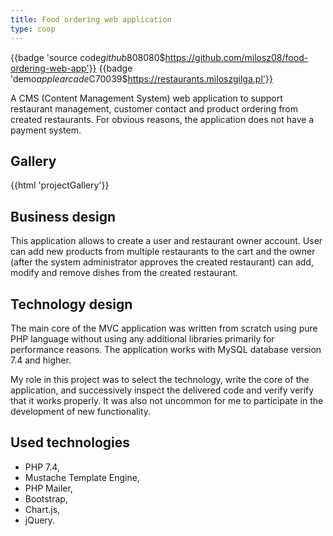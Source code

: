 ```yaml
---
title: Food ordering web application
type: coop
---
```


{{badge 'source code$github$808080$https://github.com/milosz08/food-ordering-web-app'}}
{{badge 'demo$applearcade$C70039$https://restaurants.miloszgilga.pl'}}

A CMS (Content Management System) web application to support restaurant management, customer contact and product
ordering from created restaurants. For obvious reasons, the application does not have a payment system.

## Gallery

{{html 'projectGallery'}}

## Business design

This application allows to create a user and restaurant owner account. User can add new products from multiple
restaurants to the cart and the owner (after the system administrator approves the created restaurant) can add, modify
and remove dishes from the created restaurant.

## Technology design

The main core of the MVC application was written from scratch using pure PHP language without using any additional
libraries primarily for performance reasons. The application works with MySQL database version 7.4 and higher.

My role in this project was to select the technology, write the core of the application, and successively inspect the
delivered code and verify verify that it works properly. It was also not uncommon for me to participate in the
development of new functionality.

## Used technologies

- PHP 7.4,
- Mustache Template Engine,
- PHP Mailer,
- Bootstrap,
- Chart.js,
- jQuery.
